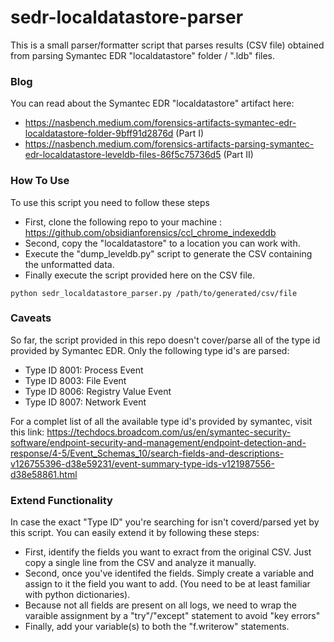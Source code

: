 # sedr-localdatastore-parser
This is a small parser/formatter script that parses results (CSV file) obtained from parsing Symantec EDR "localdatastore" folder / ".ldb" files.

### Blog
You can read about the Symantec EDR "localdatastore" artifact here:
* https://nasbench.medium.com/forensics-artifacts-symantec-edr-localdatastore-folder-9bff91d2876d (Part I)
* https://nasbench.medium.com/forensics-artifacts-parsing-symantec-edr-localdatastore-leveldb-files-86f5c75736d5 (Part II)

### How To Use
To use this script you need to follow these steps
* First, clone the following repo to your machine : https://github.com/obsidianforensics/ccl_chrome_indexeddb
* Second, copy the "localdatastore" to a location you can work with.
* Execute the "dump_leveldb.py" script to generate the CSV containing the unformatted data.
* Finally execute the script provided here on the CSV file.

```
python sedr_localdatastore_parser.py /path/to/generated/csv/file
```

### Caveats
So far, the script provided in this repo doesn't cover/parse all of the type id provided by Symantec EDR. Only the following type id's are parsed:
* Type ID 8001: Process Event
* Type ID 8003: File Event
* Type ID 8006: Registry Value Event
* Type ID 8007: Network Event

For a complet list of all the available type id's provided by symantec, visit this link: https://techdocs.broadcom.com/us/en/symantec-security-software/endpoint-security-and-management/endpoint-detection-and-response/4-5/Event_Schemas_10/search-fields-and-descriptions-v126755396-d38e59231/event-summary-type-ids-v121987556-d38e58861.html

### Extend Functionality
In case the exact "Type ID" you're searching for isn't coverd/parsed yet by this script. You can easily extend it by following these steps:
* First, identify the fields you want to exract from the original CSV. Just copy a single line from the CSV and analyze it manually.
* Second, once you've identifed the fields. Simply create a variable and assign to it the field you want to add. (You need to be at least familiar with python dictionaries).
* Because not all fields are present on all logs, we need to wrap the varaible assignment by a "try"/"except" statement to avoid "key errors"
* Finally, add your variable(s) to both the "f.writerow" statements.
